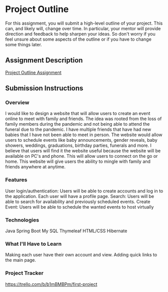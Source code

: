 # Project Outline
For this assignment, you will submit a high-level outline of your project. This can, and likely will, change over time. In particular, your mentor will provide direction and feedback to help sharpen your ideas. So don't worry if you feel unsure about some aspects of the outline or if you have to change some things later.

## Assignment Description
[Project Outline Assignment](https://education.launchcode.org/liftoff/modules/assignments/project-outline)

## Submission Instructions

### Overview
I would like to design a website that will allow users to create an event online to meet with family and friends. The idea was rooted from the loss of family members during the pandemic and not being able to attend the funeral due to the pandemic. I have multiple friends that have
had new babies that I have not been able to meet in person. The website would allow users to schedule events like baby announcements, gender reveals, baby showers, weddings, graduations, birthday parties, funerals and more. I believe that users will find it the website useful 
because the website will be available on PC's and phone. This will allow users to connect on the go or home. This website will give users the ability to mingle with family and friends anywhere at anytime.
### Features
User login/authentication: Users will be able to create accounts and log in to the application. Each user will have a profile page.
Search: Users will be able to search for availability and previously scheduled events.
Create Event: Users will be able to schedule the wanted events to host virtually
### Technologies
Java
Spring Boot
My SQL
Thymeleaf
HTML/CSS
Hibernate
### What I'll Have to Learn
Making each user have their own account and view. Adding quick links to the main page.
### Project Tracker
https://trello.com/b/b1mBMBPm/first-project
